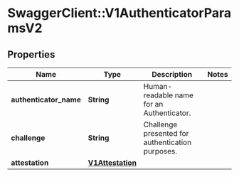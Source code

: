 # SwaggerClient::V1AuthenticatorParamsV2

## Properties
Name | Type | Description | Notes
------------ | ------------- | ------------- | -------------
**authenticator_name** | **String** | Human-readable name for an Authenticator. | 
**challenge** | **String** | Challenge presented for authentication purposes. | 
**attestation** | [**V1Attestation**](V1Attestation.md) |  | 

